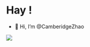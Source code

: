 # Hay !
- 👋 Hi, I’m @CamberidgeZhao


<!---
CamberidgeZhao/CamberidgeZhao is a ✨ special ✨ repository because its `README.md` (this file) appears on your GitHub profile.
You can click the Preview link to take a look at your changes.
--->


<p align=>
  <a href="https://skillicons.dev">
    <img src="https://skillicons.dev/icons?i=,git,html,css,js,latex,vscode,linux,md,mysql,github,py,c,cpp,java&perline=4" />
  </a>
</p>

<!---
![统计](https://github-readme-stats.vercel.app/api?username=CameridgeZhao&show_icons=false)
![代码](https://github-readme-stats.vercel.app/api/top-langs?username=CameridgeZhao&show_icons=true)
--->
